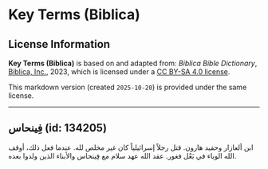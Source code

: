 # Key Terms (Biblica)

## License Information

**Key Terms (Biblica)** is based on and adapted from: _Biblica Bible Dictionary_, [Biblica, Inc.](https://www.biblica.com/), 2023, which is licensed under a [CC BY-SA 4.0 license](https://creativecommons.org/licenses/by-sa/4.0/legalcode.en).

This markdown version (created `2025-10-20`) is provided under the same license.



--------------------------------

## فِينحاس (id: 134205)

ابن ألعازار وحفيد هارون. قتل رجلاً إسرائيلياً كان غير مخلص لله. عندما فعل ذلك، أوقف الله الوباء في بَعْل فغور. عقد الله عهد سلام مع فِينحاس والأبناء الذين ولدوا بعده.


